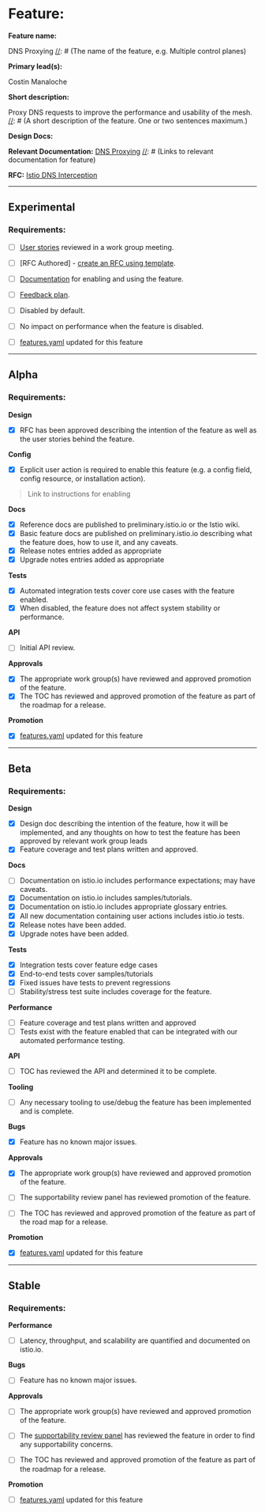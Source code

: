 [//]: # (The syntax preceeding this line is a comment marker used to help guide the author in populating this document)
[//]: # (to github. Unlike HTML comments commonly used throughout istio.io documentation, this comment will not be rendered)
[//]: # (by github. Comments must be separated by carriage return preceding and concluding the text and be a single line.)

[//]: # (This is a living document representing the maturity of a feature. Completion of this template enables Istio work groups)
[//]: # (to collect information on potential new functionality. This template should be completed before users are exposed to)
[//]: # (any new experimental feature. Please complete this template during development.)

[//]: # (The feature implementation section must be completed before submission of the document.)

# Feature:

[//]: # (All information in this section is mandatory.)

**Feature name:**

DNS Proxying
[//]: # (The name of the feature, e.g. Multiple control planes)

**Primary lead(s):**

Costin Manaloche

[//]: # (The primary lead or leads responsible for the feature. These individuals serve as a point of contact for the feature.)

**Short description:**

Proxy DNS requests to improve the performance and usability of the mesh.
[//]: # (A short description of the feature. One or two sentences maximum.)


**Design Docs:**

[//]: # (Design docs for feature)


**Relevant Documentation:**
[DNS Proxying](https://istio.io/latest/docs/ops/configuration/traffic-management/dns-proxy/)
[//]: # (Links to relevant documentation for feature)

**RFC:**
[Istio DNS Interception](https://docs.google.com/document/d/1zQjrg9SAyFbFObuhykpqkvGF3C3FNcl5rXw2ZF0PYQc/edit#heading=h.mgvtr2qsmocy)

[//]: # (Link to RFC for feature)


---

## Experimental

### Requirements:

[//]: # (All information in this section is mandatory for promotion. Please modify the links in this)
[//]: # (section.)

- [ ] [User stories](insert_your_link_here) reviewed in a work group meeting.

[//]: # (User stories are a way to communicate user value. User stories follow the style)
[//]: # (as a [type of user], I want [an action] so that [a benefit/a value]. Istio currently has no user)
[//]: # (story template. Maybe you can make one?)

[//]: # (User stories must be presented in a work group meeting. They need no approval and are later integrated)
[//]: # (into the RFCs, which do need approval for alpha. You may find value to negotiate within the work group where the)
[//]: # (user stories are presented to help clarify the user stories.)

- [ ] [RFC Authored] - [create an RFC using template](https://docs.google.com/document/d/1ewJoCcw5-04crH-M0xw4zFxz1cfwVCPnNyW4K3m4Yyc/template/preview).

[//]: # (An RFC is mandatory to graduate to experimental. The RFC does not have to be reviewed in a work group)
[//]: # (meeting to graduate to experimental.)

- [ ] [Documentation](insert_your_link_here) for enabling and using the feature.

[//]: # (The documentation instructions may exist on the developer wiki or the team drive. They may include instructions)
[//]: # (for building running a `istioctl experimental command`, or using the preview profile,)
[//]: # (or any other relevant information.)

- [ ] [Feedback plan](insert_your_link_here).

[//]: # (This may include user feedback meetings, discuss.istio.io conversations, GitHub issues, or mailing lists.)

- [ ] Disabled by default.

- [ ] No impact on performance when the feature is disabled.


[//]: # (Once all other items are completed, features.yaml should be updated to promote the feature)

- [ ] [features.yaml](https://github.com/istio/enhancements/blob/master/features.yaml) updated for this feature
---

## Alpha

### Requirements: 

**Design**

- [x] RFC has been approved describing the intention of the feature as well as the user stories behind the feature. 

**Config**

- [x] Explicit user action is required to enable this feature (e.g. a config field, config resource, or installation action). 

> Link to instructions for enabling

**Docs**

- [x] Reference docs are published to preliminary.istio.io or the Istio wiki.
- [x] Basic feature docs are published on preliminary.istio.io describing what the feature does, how to use it, and any caveats. 
- [x] Release notes entries added as appropriate
- [x] Upgrade notes entries added as appropriate

**Tests**

- [x] Automated integration tests cover core use cases with the feature enabled. 
- [x] When disabled, the feature does not affect system stability or performance. 

**API**

- [ ] Initial API review.

**Approvals**

- [x] The appropriate work group(s) have reviewed and approved promotion of the feature.
- [x] The TOC has reviewed and approved promotion of the feature as part of the
	roadmap for a release.

**Promotion**

[//]: # (Once all other items are completed, features.yaml should be updated to promote the feature)

- [x] [features.yaml](https://github.com/istio/enhancements/blob/master/features.yaml) updated for this feature

---

## Beta

### Requirements: 

**Design**

- [X] Design doc describing the intention of the feature, how it will be
	implemented, and any thoughts on how to test the feature has been approved by
	relevant work group leads
- [X] Feature coverage and test plans written and approved.

**Docs** 

- [ ] Documentation on istio.io includes performance expectations; may have caveats. 
- [X] Documentation on istio.io includes samples/tutorials.
- [X] Documentation on istio.io includes appropriate glossary entries.
- [X] All new documentation containing user actions includes istio.io tests.
- [X] Release notes have been added.
- [X] Upgrade notes have been added.

**Tests**

- [X] Integration tests cover feature edge cases
- [X] End-to-end tests cover samples/tutorials
- [X] Fixed issues have tests to prevent regressions
- [ ] Stability/stress test suite includes coverage for the feature.

**Performance**

- [ ] Feature coverage and test plans written and approved 
- [ ] Tests exist with the feature enabled that can be integrated with our automated performance testing.

**API**

- [ ] TOC has reviewed the API and determined it to be complete. 

**Tooling**

- [ ] Any necessary tooling to use/debug the feature has been implemented and is complete. 

**Bugs**

- [X] Feature has no known major issues.

**Approvals**

- [X] The appropriate work group(s) have reviewed and approved promotion of the feature.
- [ ] The supportability review panel has reviewed promotion of the feature.  
- [ ] The TOC has reviewed and approved promotion of the feature as part of the
	road map for a release.


**Promotion**

[//]: # (Once all other items are completed, features.yaml should be updated to promote the feature)

- [X] [features.yaml](https://github.com/istio/enhancements/blob/master/features.yaml) updated for this feature
---

## Stable

### Requirements: 

**Performance**

- [ ] Latency, throughput, and scalability are quantified and documented on
	istio.io. 

**Bugs**

- [ ] Feature has no known major issues. 

**Approvals**

- [ ] The appropriate work group(s) have reviewed and approved promotion of the feature.
- [ ] The [supportability review panel](https://docs.google.com/document/d/1w0epyFhhDSf_TwFEfa_lrn1v61mXNJKpEp_kUgp4sSc/edit#) has reviewed the feature in order to find any supportability concerns.  
- [ ] The TOC has reviewed and approved promotion of the feature as part of the
	roadmap for a release.


**Promotion**

[//]: # (Once all other items are completed, features.yaml should be updated to promote the feature)

- [ ] [features.yaml](https://github.com/istio/enhancements/blob/master/features.yaml) updated for this feature

